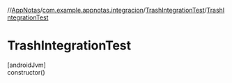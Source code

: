 //[AppNotas](../../../index.md)/[com.example.appnotas.integracion](../index.md)/[TrashIntegrationTest](index.md)/[TrashIntegrationTest](-trash-integration-test.md)

# TrashIntegrationTest

[androidJvm]\
constructor()
